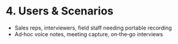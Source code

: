 # 4. Users & Scenarios

- Sales reps, interviewers, field staff needing portable recording
- Ad‑hoc voice notes, meeting capture, on‑the‑go interviews
